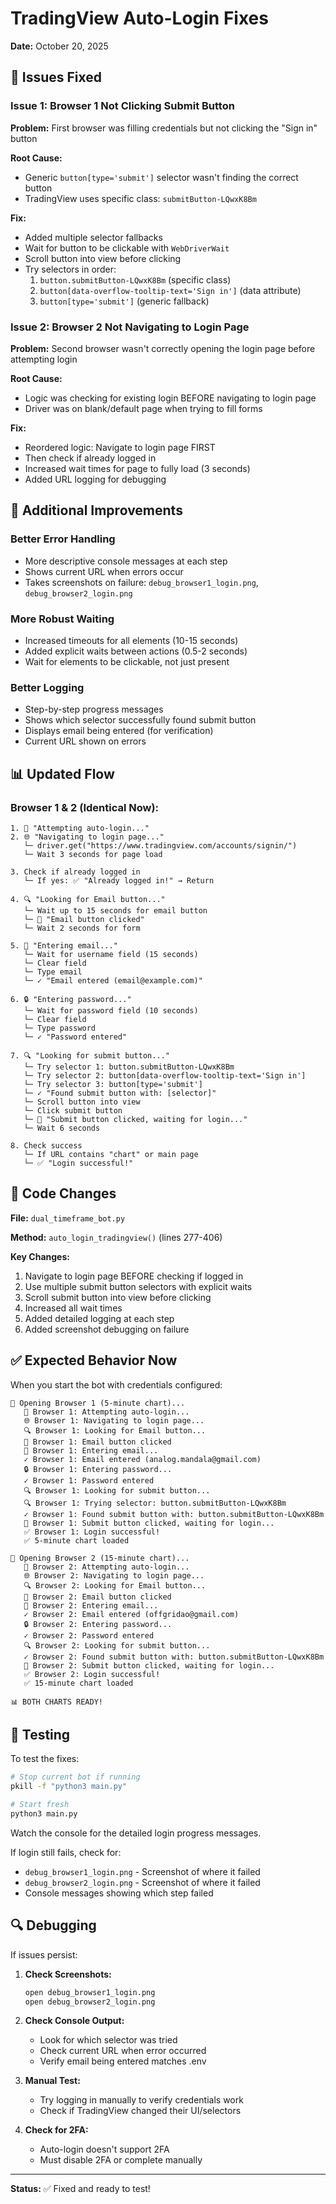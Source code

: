 # TradingView Auto-Login Fixes

**Date:** October 20, 2025

## 🐛 Issues Fixed

### Issue 1: Browser 1 Not Clicking Submit Button
**Problem:** First browser was filling credentials but not clicking the "Sign in" button

**Root Cause:** 
- Generic `button[type='submit']` selector wasn't finding the correct button
- TradingView uses specific class: `submitButton-LQwxK8Bm`

**Fix:**
- Added multiple selector fallbacks
- Wait for button to be clickable with `WebDriverWait`
- Scroll button into view before clicking
- Try selectors in order:
  1. `button.submitButton-LQwxK8Bm` (specific class)
  2. `button[data-overflow-tooltip-text='Sign in']` (data attribute)
  3. `button[type='submit']` (generic fallback)

### Issue 2: Browser 2 Not Navigating to Login Page
**Problem:** Second browser wasn't correctly opening the login page before attempting login

**Root Cause:**
- Logic was checking for existing login BEFORE navigating to login page
- Driver was on blank/default page when trying to fill forms

**Fix:**
- Reordered logic: Navigate to login page FIRST
- Then check if already logged in
- Increased wait times for page to fully load (3 seconds)
- Added URL logging for debugging

## 🔧 Additional Improvements

### Better Error Handling
- More descriptive console messages at each step
- Shows current URL when errors occur
- Takes screenshots on failure: `debug_browser1_login.png`, `debug_browser2_login.png`

### More Robust Waiting
- Increased timeouts for all elements (10-15 seconds)
- Added explicit waits between actions (0.5-2 seconds)
- Wait for elements to be clickable, not just present

### Better Logging
- Step-by-step progress messages
- Shows which selector successfully found submit button
- Displays email being entered (for verification)
- Current URL shown on errors

## 📊 Updated Flow

### Browser 1 & 2 (Identical Now):

```
1. 🔑 "Attempting auto-login..."
2. 🌐 "Navigating to login page..."
   └─ driver.get("https://www.tradingview.com/accounts/signin/")
   └─ Wait 3 seconds for page load

3. Check if already logged in
   └─ If yes: ✅ "Already logged in!" → Return

4. 🔍 "Looking for Email button..."
   └─ Wait up to 15 seconds for email button
   └─ 📧 "Email button clicked"
   └─ Wait 2 seconds for form

5. 📝 "Entering email..."
   └─ Wait for username field (15 seconds)
   └─ Clear field
   └─ Type email
   └─ ✓ "Email entered (email@example.com)"

6. 🔒 "Entering password..."
   └─ Wait for password field (10 seconds)
   └─ Clear field
   └─ Type password
   └─ ✓ "Password entered"

7. 🔍 "Looking for submit button..."
   └─ Try selector 1: button.submitButton-LQwxK8Bm
   └─ Try selector 2: button[data-overflow-tooltip-text='Sign in']
   └─ Try selector 3: button[type='submit']
   └─ ✓ "Found submit button with: [selector]"
   └─ Scroll button into view
   └─ Click submit button
   └─ 🚀 "Submit button clicked, waiting for login..."
   └─ Wait 6 seconds

8. Check success
   └─ If URL contains "chart" or main page
   └─ ✅ "Login successful!"
```

## 🎯 Code Changes

**File:** `dual_timeframe_bot.py`

**Method:** `auto_login_tradingview()` (lines 277-406)

**Key Changes:**
1. Navigate to login page BEFORE checking if logged in
2. Use multiple submit button selectors with explicit waits
3. Scroll submit button into view before clicking
4. Increased all wait times
5. Added detailed logging at each step
6. Added screenshot debugging on failure

## ✅ Expected Behavior Now

When you start the bot with credentials configured:

```
🔷 Opening Browser 1 (5-minute chart)...
   🔑 Browser 1: Attempting auto-login...
   🌐 Browser 1: Navigating to login page...
   🔍 Browser 1: Looking for Email button...
   📧 Browser 1: Email button clicked
   📝 Browser 1: Entering email...
   ✓ Browser 1: Email entered (analog.mandala@gmail.com)
   🔒 Browser 1: Entering password...
   ✓ Browser 1: Password entered
   🔍 Browser 1: Looking for submit button...
   🔍 Browser 1: Trying selector: button.submitButton-LQwxK8Bm
   ✓ Browser 1: Found submit button with: button.submitButton-LQwxK8Bm
   🚀 Browser 1: Submit button clicked, waiting for login...
   ✅ Browser 1: Login successful!
   ✅ 5-minute chart loaded

🔶 Opening Browser 2 (15-minute chart)...
   🔑 Browser 2: Attempting auto-login...
   🌐 Browser 2: Navigating to login page...
   🔍 Browser 2: Looking for Email button...
   📧 Browser 2: Email button clicked
   📝 Browser 2: Entering email...
   ✓ Browser 2: Email entered (offgridao@gmail.com)
   🔒 Browser 2: Entering password...
   ✓ Browser 2: Password entered
   🔍 Browser 2: Looking for submit button...
   ✓ Browser 2: Found submit button with: button.submitButton-LQwxK8Bm
   🚀 Browser 2: Submit button clicked, waiting for login...
   ✅ Browser 2: Login successful!
   ✅ 15-minute chart loaded

📊 BOTH CHARTS READY!
```

## 🧪 Testing

To test the fixes:

```bash
# Stop current bot if running
pkill -f "python3 main.py"

# Start fresh
python3 main.py
```

Watch the console for the detailed login progress messages.

If login still fails, check for:
- `debug_browser1_login.png` - Screenshot of where it failed
- `debug_browser2_login.png` - Screenshot of where it failed
- Console messages showing which step failed

## 🔍 Debugging

If issues persist:

1. **Check Screenshots:**
   ```bash
   open debug_browser1_login.png
   open debug_browser2_login.png
   ```

2. **Check Console Output:**
   - Look for which selector was tried
   - Check current URL when error occurred
   - Verify email being entered matches .env

3. **Manual Test:**
   - Try logging in manually to verify credentials work
   - Check if TradingView changed their UI/selectors

4. **Check for 2FA:**
   - Auto-login doesn't support 2FA
   - Must disable 2FA or complete manually

---

**Status:** ✅ Fixed and ready to test!

